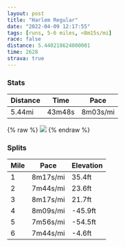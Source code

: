 ```yaml
---
layout: post
title: "Harlem Regular"
date: "2022-04-09 12:17:55"
tags: [runs, 5-6 miles, <8m15s/mi]
race: false
distance: 5.440218624000001
time: 2628
strava: true
---
```


### Stats

| Distance | Time | Pace |
|----------|------|------|
|5.44mi|43m48s|8m03s/mi|

{% raw %}
<img src='https://maps.googleapis.com/maps/api/staticmap?maptype=roadmap&path=enc:_bwwFnisbMAcAFQEW?_@KSi@]Ai@g@WMa@H]COMWw@s@UGCGD[LQTm@FKXGPSL[d@q@d@]T_@DI@O?k@P{@[_@_@_@EBKIEJ?BN@FNNGY{BI]W[M_@E[]q@Wa@g@Y]M]g@i@[aAKy@e@[?_A]]]}AaAi@@_@GOc@e@FIEOq@W]q@?]Ym@Sc@?OIQWI[BSIKAWWXYIm@BUCQQEUg@o@SOm@IEGA[?[E[BGC?i@m@?GGGsAw@ESQIKSUQk@AQWUSo@i@q@_@AIBO?QIOQ?s@QCIF_@KMgAG_@Um@UGKICsALOUc@YE_@@e@qAmAqAi@y@O}@?m@Mo@GSMQ]Kk@Sk@[c@CQ@MHQJk@[gAC}@FONq@Xc@Nk@BaCBYTm@v@{@Rq@?_@Pg@P}@Dw@?o@EKU_@u@q@mBu@u@k@c@O[UgAo@w@q@}@qA_@{@I_@CmADkAPg@h@sAJs@EiAQq@We@G_@Sa@QQoAq@MK_Aa@g@a@Q_@s@uBm@}@e@i@[YaAk@i@KWMkAMs@VYZa@TkAFu@IkBmA]g@[Ye@sAUaAOY_@a@SIa@G_AD{@I]OwCu@wAk@u@e@m@[mBaB}@wAc@k@_@Ys@e@aBk@kAk@sA_A{@u@Uy@Yq@Mq@G}A?}@NqB@y@KqA_@cAa@c@oAaAg@UYUaBcAa@QiCmBs@Y]]qCeBa@S{@u@qAo@a@g@mAg@{Ag@o@@g@Hi@?g@GoA]g@@_@He@RiAdA_@L_AIc@OmAo@sAcA_A{@wDyEy@y@OGm@IsATi@@kEq@{@[]Uu@eAk@iAIg@Qi@c@[a@A]T_@p@CRFdA\~@n@fADPBl@?^Ur@SV[Le@@[Q_CuBg@u@c@]]KYQiA_@aAG[JY?[]CIDIZiBVgALy@@oBJo@~@aD^_Al@_@Hc@JkAZyADy@Gq@Ao@IQa@_@Mk@dAaCLm@Fg@Tk@PWN{@ASRa@VYNe@\i@NqBbA}Bn@GRMJADG?_@DO@UAy@CYFmALi@n@k@R[NkADq@Tq@Tc@VMHu@R}@&key=AIzaSyC1MId7bFpkLXNAaYhBSTb8jLyiSqzbDtM&size=800x800&markers=color:yellow|label:S|40.75568,-73.99592&markers=color:green|label:F|40.79454000000002,-73.94135000000003'>
{% endraw %}

### Splits

| Mile | Pace | Elevation |
|------|------|-----------|
|1|8m17s/mi|35.4ft|
|2|7m44s/mi|23.6ft|
|3|8m17s/mi|21.7ft|
|4|8m09s/mi|-45.9ft|
|5|7m56s/mi|-54.5ft|
|6|7m44s/mi|-4.6ft|
